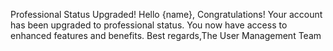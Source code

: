 Professional Status Upgraded!
Hello {name},
Congratulations! Your account has been upgraded to professional status. You now have access to enhanced features and benefits.
Best regards,The User Management Team
